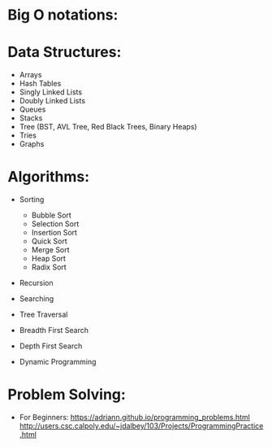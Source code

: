 # Big O notations:

# Data Structures:
- Arrays
- Hash Tables
- Singly Linked Lists
- Doubly Linked Lists
- Queues
- Stacks
- Tree (BST, AVL Tree, Red Black Trees, Binary Heaps)
- Tries
- Graphs

# Algorithms:
- Sorting
  - Bubble Sort
  - Selection Sort
  - Insertion Sort
  - Quick Sort
  - Merge Sort
  - Heap Sort
  - Radix Sort

- Recursion
- Searching
- Tree Traversal
- Breadth First Search
- Depth First Search
- Dynamic Programming
  
# Problem Solving:
- For Beginners:
  https://adriann.github.io/programming_problems.html
  http://users.csc.calpoly.edu/~jdalbey/103/Projects/ProgrammingPractice.html
